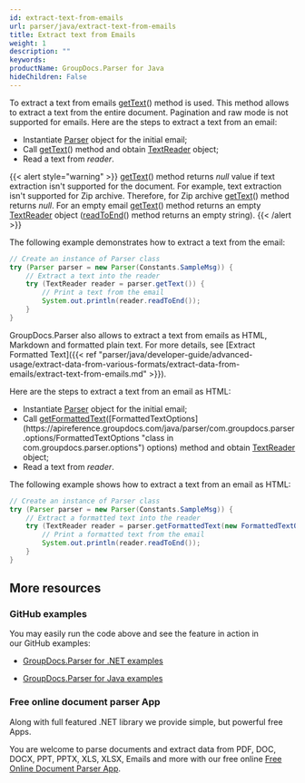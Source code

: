 ```yaml
---
id: extract-text-from-emails
url: parser/java/extract-text-from-emails
title: Extract text from Emails
weight: 1
description: ""
keywords: 
productName: GroupDocs.Parser for Java
hideChildren: False
---
```

To extract a text from emails [getText](https://apireference.groupdocs.com/java/parser/com.groupdocs.parser/Parser#getText())() method is used. This method allows to extract a text from the entire document. Pagination and raw mode is not supported for emails.
Here are the steps to extract a text from an email:
*   Instantiate [Parser](https://apireference.groupdocs.com/java/parser/com.groupdocs.parser/Parser) object for the initial email;
*   Call [getText](https://apireference.groupdocs.com/java/parser/com.groupdocs.parser/Parser#getText())() method and obtain [TextReader](https://apireference.groupdocs.com/java/parser/com.groupdocs.parser.data/TextReader "class in com.groupdocs.parser.data") object;
*   Read a text from *reader*.

{{< alert style="warning" >}}
[getText](https://apireference.groupdocs.com/java/parser/com.groupdocs.parser/Parser#getText())() method returns *null* value if text extraction isn't supported for the document. For example, text extraction isn't supported for Zip archive. Therefore, for Zip archive [getText](https://apireference.groupdocs.com/java/parser/com.groupdocs.parser/Parser#getText())() method returns *null*. For an empty email [getText](https://apireference.groupdocs.com/java/parser/com.groupdocs.parser/Parser#getText())() method returns an empty [TextReader](https://apireference.groupdocs.com/java/parser/com.groupdocs.parser.data/TextReader "class in com.groupdocs.parser.data") object ([readToEnd](https://apireference.groupdocs.com/java/parser/com.groupdocs.parser.data/TextReader#readToEnd())() method returns an empty string).
{{< /alert >}}

The following example demonstrates how to extract a text from the email:
```java
// Create an instance of Parser class
try (Parser parser = new Parser(Constants.SampleMsg)) {
    // Extract a text into the reader
    try (TextReader reader = parser.getText()) {
        // Print a text from the email
        System.out.println(reader.readToEnd());
    }
}

```

GroupDocs.Parser also allows to extract a text from emails as HTML, Markdown and formatted plain text. For more details, see [Extract Formatted Text]({{< ref "parser/java/developer-guide/advanced-usage/extract-data-from-various-formats/extract-data-from-emails/extract-text-from-emails.md" >}}).

Here are the steps to extract a text from an email as HTML:

*   Instantiate [Parser](https://apireference.groupdocs.com/java/parser/com.groupdocs.parser/Parser) object for the initial email;
*   Call [getFormattedText](https://apireference.groupdocs.com/java/parser/com.groupdocs.parser/Parser#getFormattedText(com.groupdocs.parser.options.FormattedTextOptions))([FormattedTextOptions](https://apireference.groupdocs.com/java/parser/com.groupdocs.parser.options/FormattedTextOptions "class in com.groupdocs.parser.options") options) method and obtain [TextReader](https://apireference.groupdocs.com/java/parser/com.groupdocs.parser.data/TextReader "class in com.groupdocs.parser.data") object;
*   Read a text from *reader*.

The following example shows how to extract a text from an email as HTML:

```java
// Create an instance of Parser class
try (Parser parser = new Parser(Constants.SampleMsg)) {
    // Extract a formatted text into the reader
    try (TextReader reader = parser.getFormattedText(new FormattedTextOptions(FormattedTextMode.Html))) {
        // Print a formatted text from the email
        System.out.println(reader.readToEnd());
    }
}
```

## More resources

### GitHub examples

You may easily run the code above and see the feature in action in our GitHub examples:

*   [GroupDocs.Parser for .NET examples](https://github.com/groupdocs-parser/GroupDocs.Parser-for-.NET)
    
*   [GroupDocs.Parser for Java examples](https://github.com/groupdocs-parser/GroupDocs.Parser-for-Java)
    

### Free online document parser App

Along with full featured .NET library we provide simple, but powerful free Apps.

You are welcome to parse documents and extract data from PDF, DOC, DOCX, PPT, PPTX, XLS, XLSX, Emails and more with our free online [Free Online Document Parser App](https://products.groupdocs.app/parser).
